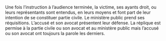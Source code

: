 Une fois l’instruction à l’audience terminée, la victime, ses ayants droit, ou leurs représentants sont entendus, en leurs moyens et font part de leur intention de se constituer partie civile. Le ministère public prend ses réquisitions.
L’accusé et son avocat présentent leur défense.
La réplique est permise à la partie civile ou son avocat et au ministère public mais l’accusé ou son avocat ont toujours la parole les derniers.